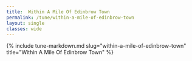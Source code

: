 ```yaml
---
title:  Within A Mile Of Edinbrow Town
permalink: /tune/within-a-mile-of-edinbrow-town
layout: single
classes: wide
---
```

{% include tune-markdown.md slug="within-a-mile-of-edinbrow-town" title="Within A Mile Of Edinbrow Town" %}

